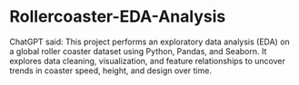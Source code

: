 # Rollercoaster-EDA-Analysis
ChatGPT said:  This project performs an exploratory data analysis (EDA) on a global roller coaster dataset using Python, Pandas, and Seaborn. It explores data cleaning, visualization, and feature relationships to uncover trends in coaster speed, height, and design over time.
